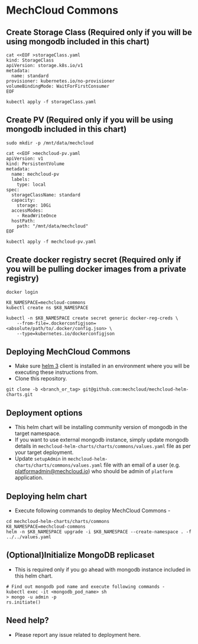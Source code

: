 # MechCloud Commons
## Create Storage Class (Required only if you will be using mongodb included in this chart)
```
cat <<EOF >storageClass.yaml
kind: StorageClass
apiVersion: storage.k8s.io/v1
metadata:
  name: standard
provisioner: kubernetes.io/no-provisioner
volumeBindingMode: WaitForFirstConsumer
EOF

kubectl apply -f storageClass.yaml
```

## Create PV (Required only if you will be using mongodb included in this chart)
```
sudo mkdir -p /mnt/data/mechcloud

cat <<EOF >mechcloud-pv.yaml
apiVersion: v1
kind: PersistentVolume
metadata:
  name: mechcloud-pv
  labels:
    type: local
spec:
  storageClassName: standard
  capacity:
    storage: 10Gi
  accessModes:
    - ReadWriteOnce
  hostPath:
    path: "/mnt/data/mechcloud"
EOF

kubectl apply -f mechcloud-pv.yaml
```

## Create docker registry secret (Required only if you will be pulling docker images from a private registry)
```
docker login

K8_NAMESPACE=mechcloud-commons
kubectl create ns $K8_NAMESPACE

kubectl -n $K8_NAMESPACE create secret generic docker-reg-creds \
    --from-file=.dockerconfigjson=<absolute/path/to/.docker/config.json> \
    --type=kubernetes.io/dockerconfigjson
```

## Deploying MechCloud Commons
* Make sure [helm 3](https://helm.sh/docs/intro/install) client is installed in an environment where you will be executing these instructions from.
* Clone this repository.
```
git clone -b <branch_or_tag> git@github.com:mechcloud/mechcloud-helm-charts.git
```

## Deployment options
* This helm chart will be installing community version of mongodb in the target namespace.
* If you want to use external mongodb instance, simply update mongodb details in `mechcloud-helm-charts/charts/commons/values.yaml` file as per your target deployment.
* Update `setupAdmin` in `mechcloud-helm-charts/charts/commons/values.yaml` file with an email of a user (e.g. platformadmin@mechcloud.io) who should be admin of `platform` application. 

## Deploying helm chart
* Execute following commands to deploy MechCloud Commons -
```
cd mechcloud-helm-charts/charts/commons
K8_NAMESPACE=mechcloud-commons
helm -n $K8_NAMESPACE upgrade -i $K8_NAMESPACE --create-namespace . -f ../../values.yaml
```

## (Optional)Initialize MongoDB replicaset
* This is required only if you go ahead with mongodb instance included in this helm chart.
```
# Find out mongodb pod name and execute following commands -
kubectl exec -it <mongodb_pod_name> sh
> mongo -u admin -p
rs.initiate()
```

## Need help?
* Please report any issue related to deployment here.

